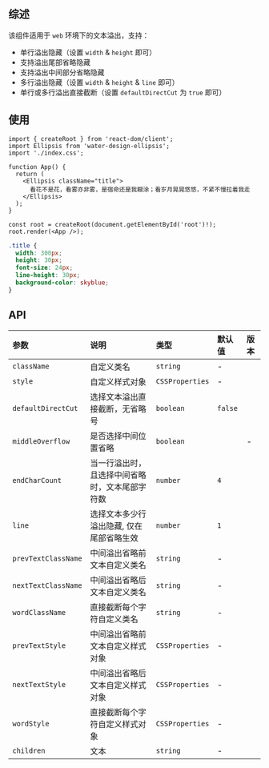 ## 综述

该组件适用于 `web` 环境下的文本溢出，支持：

- 单行溢出隐藏（设置 `width` & `height` 即可）
- 支持溢出尾部省略隐藏
- 支持溢出中间部分省略隐藏
- 多行溢出隐藏（设置 `width` & `height` & `line` 即可）
- 单行或多行溢出直接截断（设置 `defaultDirectCut` 为 `true` 即可）

## 使用

```tsx
import { createRoot } from 'react-dom/client';
import Ellipsis from 'water-design-ellipsis';
import './index.css';

function App() {
  return (
    <Ellipsis className="title">
      看花不是花，看雾亦非雾，是宿命还是我糊涂；看岁月晃晃悠悠，不紧不慢拉着我走
    </Ellipsis>
  );
}

const root = createRoot(document.getElementById('root')!);
root.render(<App />);
```

```css
.title {
  width: 300px;
  height: 30px;
  font-size: 24px;
  line-height: 30px;
  background-color: skyblue;
}
```

## API

| 参数                | 说明                                           | 类型            | 默认值  | 版本 |
| :------------------ | :--------------------------------------------- | :-------------- | :------ | :--- |
| `className`         | 自定义类名                                     | `string`        | -       |      |
| `style`             | 自定义样式对象                                 | `CSSProperties` | -       |      |
| `defaultDirectCut`  | 选择文本溢出直接截断，无省略号                 | `boolean`       | `false` |      |
| `middleOverflow`    | 是否选择中间位置省略                           | `boolean`       |         | -    |
| `endCharCount`      | 当一行溢出时，且选择中间省略时，文本尾部字符数 | `number`        | `4`     |      |
| `line`              | 选择文本多少行溢出隐藏, 仅在尾部省略生效       | `number`        | `1`     |      |
| `prevTextClassName` | 中间溢出省略前文本自定义类名                   | `string`        | -       |      |
| `nextTextClassName` | 中间溢出省略后文本自定义类名                   | `string`        | -       |      |
| `wordClassName`     | 直接截断每个字符自定义类名                     | `string`        | -       |      |
| `prevTextStyle`     | 中间溢出省略前文本自定义样式对象               | `CSSProperties` | -       |      |
| `nextTextStyle`     | 中间溢出省略后文本自定义样式对象               | `CSSProperties` | -       |      |
| `wordStyle`         | 直接截断每个字符自定义样式对象                 | `CSSProperties` | -       |      |
| `children`          | 文本                                           | `string`        | -       |      |
